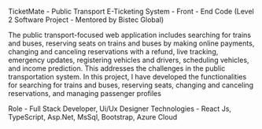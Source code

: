 TicketMate - Public Transport E-Ticketing System - Front - End Code (Level 2
Software Project - Mentored by Bistec Global)


The public transport-focused web application includes searching for trains and
buses, reserving seats on trains and buses by making online payments,
changing and canceling reservations with a refund, live tracking, emergency
updates, registering vehicles and drivers, scheduling vehicles, and income
prediction. This addresses the challenges in the public transportation system.
In this project, I have developed the functionalities for searching for trains and
buses, reserving seats, changing and canceling reservations, and managing
passenger profiles

Role - Full Stack Developer, Ui/Ux Designer
Technologies - React Js, TypeScript, Asp.Net, MsSql, Bootstrap, Azure Cloud

